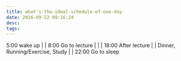 ```yaml
---
title: what's-the-ideal-schedule-of-one-day
date: 2016-09-22 09:16:24
desc:
tags:
---
```



5:00 wake up
|
|
8:00 Go to lecture
|
|
|
18:00 After lecture
|
|
Dinner, Running/Exercise, Study
|
|
22:00 Go to sleep
